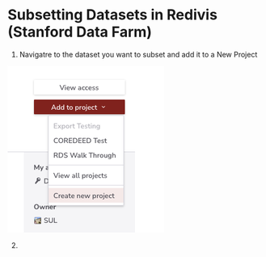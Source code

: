 # Subsetting Datasets in Redivis (Stanford Data Farm)


1. Navigatre to the dataset you want to subset and add it to a New Project  

![](images/Subsetting_Data_on_Redivis-ea76c028.png)

2. 
